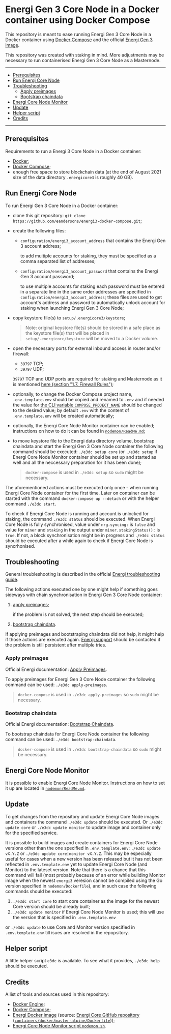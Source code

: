 # Energi Gen 3 Core Node in a Docker container using Docker Compose

This repository is meant to ease running Energi Gen 3 Core Node in a Docker
container using [Docker Compose](https://docs.docker.com/compose/) and the
official
[Energi Gen 3 image](https://hub.docker.com/r/energicryptocurrency/energi3).

This repository was created with staking in mind. More adjustments may be
necessary to run containerised Energi Gen 3 Core Node as a Masternode.

---

- [Prerequisites](#prerequisites)
- [Run Energi Core Node](#run-energi-core-node)
- [Troubleshooting](#troubleshooting)
  - [Apply preimages](#apply-preimages)
  - [Bootstrap chaindata](#bootstrap-chaindata)
- [Energi Core Node Monitor](#energi-core-node-monitor)
- [Update](#update)
- [Helper script](#helper-script)
- [Credits](#credits)

---

## Prerequisites

Requirements to run a Energi 3 Core Node in a Docker container:

- [Docker](https://docs.docker.com/engine/install/);
- [Docker Compose](https://docs.docker.com/compose/install/);
- enough free space to store blockchain data (at the end of August 2021 size of
  the data directory `.energicore3` is roughly 40 GB).

## Run Energi Core Node

To run Energi Gen 3 Core Node in a Docker container:

- clone this git repository:
  `git clone https://github.com/eandersons/energi3-docker-compose.git`;
- create the following files:

  - `configuration/energi3_account_address` that contains the Energi Gen 3
    account address;

    to add multiple accounts for staking, they must be specified as a comma
    separated list of addresses;

  - `configuration/energi3_account_password` that contains the Energi Gen 3
    account password;

    to use multiple accounts for staking each password must be entered in a
    separate line in the same order addresses are specified in
    `configuration/energi3_account_address`; these files are used to get
    account's address and password to automatically unlock account for staking
    when launching Energi Gen 3 Core Node;

- copy keystore file(s) to `setup/.energicore3/keystore`;

  > Note: original keystore file(s) should be stored in a safe place as the
  > keystore file(s) that will be placed in `setup/.energicore/keystore` will be
  > moved to a Docker volume.

- open the necessary ports for external inbound access in router and/or
  firewall:

  - `39797` TCP;
  - `39797` UDP;

  `39797` TCP and UDP ports are required for staking and Masternode as it is
  mentioned
  [here (section "1.7. Firewall Rules")](https://wiki.energi.world/en/advanced/core-node-vps#h-17-firewall-rules);

- optionally, to change the Docker Compose project name, `.env.template.env`
  should be copied and renamed to `.env` and if needed the value for
  [the CLI variable `COMPOSE_PROJECT_NAME`](https://docs.docker.com/compose/reference/envvars/#compose_project_name)
  should be changed to the desired value; by default `.env` with the content of
  `.env.template.env` will be created automatically;
- optionally, the Energi Core Node Monitor container can be enabled;
  instructions on how to do it can be found in
  [`nodemon/ReadMe.md`](nodemon/ReadMe.md);
- to move keystore file to the Energi data directory volume, bootstrap chaindata
  and start the Energi Gen 3 Core Node container the following command should be
  executed: `./e3dc setup core` (or `./e3dc setup` if Energi Core Node Monitor
  container should be set up and started as well and all the neccessary
  preparation for it has been done);

  > `docker-compose` is used in `./e3dc setup` so `sudo` might be necessary.

The aforementioned actions must be executed only once - when running Energi Core
Node container for the first time. Later on container can be started with the
command `docker-compose up --detach` or with the helper command `./e3dc start`.

To check if Energi Core Node is running and account is unlocked for staking, the
command `./e3dc status` should be executed. When Energi Core Node is fully
synchronised, value under `nrg.syncing:` is `false` and value for `miner` and
`staking` in the output under `miner.stakingStatus():` is `true`. If not, a
block synchronisation might be in progress and `./e3dc status` should be
executed after a while again to check if Energi Core Node is syncrhonised.

## Troubleshooting

General troubleshooting is described in the official
[Energi troubleshooting guide](https://wiki.energi.world/en/core-node-troubleshoot).

The following actions executed one by one might help if something goes sideways
with chain synchronisation in Energi Gen 3 Core Node container:

1. [apply preimages](#apply-preimages);

   if the problem is not solved, the next step should be executed;

2. [bootstrap chaindata](#bootstrap-chaindata).

If applying preimages and bootstraping chaindata did not help, it might help if
those actions are executed again.
[Energi support](https://wiki.energi.world/en/support/help-me) should be
contacted if the problem is still persistent after multiple tries.

### Apply preimages

Official Energi documentation:
[Apply Preimages](https://wiki.energi.world/en/core-node-troubleshoot#preimages).

To apply preimages for Energi Gen 3 Core Node container the following command
can be used: `./e3dc apply-preimages`.

> `docker-compose` is used in `./e3dc apply-preimages` so `sudo` might be
> necessary.

### Bootstrap chaindata

Official Energi documentation:
[Bootstrap Chaindata](https://wiki.energi.world/en/core-node-troubleshoot#bootstrap).

To bootstrap chaindata for Energi Core Node container the following command can
be used: `./e3dc bootstrap-chaindata`.

> `docker-compose` is used in `./e3dc bootstrap-chaindata` so `sudo` might be
> necessary.

## Energi Core Node Monitor

It is possible to enable Energi Core Node Monitor. Instructions on how to set it
up are located in [`nodemon/ReadMe.md`](nodemon/ReadMe.md).

## Update

To get changes from the repository and update Energi Core Node images and
containers the command `./e3dc update` should be executed. Or
`./e3dc update core` or `./e3dc update monitor` to update image and container
only for the specified service.

It is possible to build images and create containers for Energi Core Node
versions other than the one specified in `.env.template.env`:
`./e3dc update vX.Y.Z` or `./e3dc update core|monitor vX.Y.Z`. This may be
especially useful for cases when a new version has been released but it has not
been reflected in `.env.template.env` yet to update Energi Core Node (and
Monitor) to the lateset version. Note that there is a chance that this command
will fail (most probably because of an error while building Monitor image when
the newest `energi3` veresion cannot be compiled using the Go version specified
in `nodemon/Dockerfile`), and in such case the following commands should be
executed:

1. `./e3dc start core` to start core container as the image for the newest Core
   version should be already built;
2. `./e3dc update monitor` if Energi Core Node Monitor is used; this will use
   the version that is specified in `.env.template.env`

or `./e3dc update` to use Core and Monitor version specified in
`.env.template.env` till isues are resolved in the repopsitory.

## Helper script

A little helper script `e3dc` is available. To see what it provides,
`./e3dc help` should be executed.

## Credits

A list of tools and sources used in this repository:

- [Docker Engine](https://docs.docker.com/engine/);
- [Docker Compose](https://docs.docker.com/compose/);
- [Energi Docker image](https://hub.docker.com/r/energicryptocurrency/energi3)
  (source:
  [Energi Core GitHub repository](https://github.com/energicryptocurrency/energi3)
  ([`containers/docker/master-alpine/Dockerfile`](https://github.com/energicryptocurrency/energi3/blob/master/containers/docker/master-alpine/Dockerfile)));
- [Energi Core Node Monitor script `nodemon.sh`](https://github.com/energicryptocurrency/energi3-provisioning/blob/master/scripts/linux/nodemon.sh).
